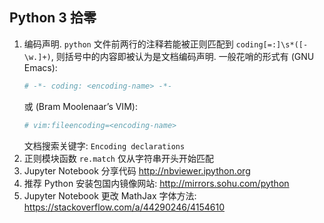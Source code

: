 ## Python 3 拾零

1. 编码声明. `python` 文件前两行的注释若能被正则匹配到
   `coding[=:]\s*([-\w.]+)`, 则括号中的内容即被认为是文档编码声明.
   一般花哨的形式有 (GNU Emacs):
   ```python
   # -*- coding: <encoding-name> -*-
   ```
   或 (Bram Moolenaar’s VIM):
   ```python
   # vim:fileencoding=<encoding-name>
   ```
   文档搜索关键字: `Encoding declarations`
1. 正则模块函数 `re.match` 仅从字符串开头开始匹配
1. Jupyter Notebook 分享代码 http://nbviewer.ipython.org
1. 推荐 Python 安装包国内镜像网站: http://mirrors.sohu.com/python
1. Jupyter Notebook 更改 MathJax 字体方法:
   https://stackoverflow.com/a/44290246/4154610
